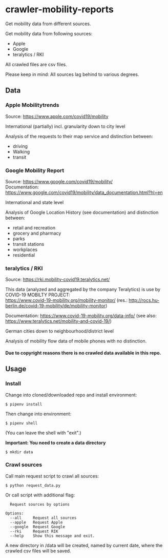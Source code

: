# crawler-mobility-reports
Get mobility data from different sources.

Get mobility data from following sources:
- Apple
- Google
- teralytics / RKI

All crawled files are csv files.    

Please keep in mind: All sources lag behind to various degrees.    

## Data
### Apple Mobilitytrends
Source: https://www.apple.com/covid19/mobility    

International (partially) incl. granularity down to city level    

Analysis of the requests to their map service and distinction between:
- driving
- Walking
- transit


### Google Mobility Report
Source: https://www.google.com/covid19/mobility/    
Documentation: https://www.google.com/covid19/mobility/data_documentation.html?hl=en

International and state level       

Analysis of Google Location History (see documentation) and distinction between:
- retail and recreation
- grocery and pharmacy
- parks
- transit stations
- workplaces
- residential


### teralytics / RKI
Source: https://rki.mobility-covid19.teralytics.net/    

This data (analyzed and aggregated by the company Teralytics) is use by COVID-19 MOBILTY PROJECT:    
https://www.covid-19-mobility.org/mobility-monitor/ (res.: http://rocs.hu-berlin.de/covid-19-mobility/de/mobility-monitor)    

Documentation: https://www.covid-19-mobility.org/data-info/ (see also: https://www.teralytics.net/mobility-and-covid-19/)

German cities down to neighbourhood/district level

Analysis of mobility flow data of mobile phones with no distinction.


#### Due to copyright reasons there is no crawled data available in this repo.


## Usage
### Install
Change into cloned/downloaded repo and install environment:
```
$ pipenv install
```

Then change into environment:
```
$ pipenv shell
````
(You can leave the shell with "exit".)


**Important: You need to create a data directory**
```
$ mkdir data
```


### Crawl sources
Call main request script to crawl all sources:
```
$ python request_data.py
```

Or call script with additional flag:
```
  Request sources by options

Options:
  --all     Request all sources
  --apple   Request Apple
  --google  Request Google
  --rki     Request RIK
  --help    Show this message and exit.
```

A new directory in /data will be created, named by current date, where the crawled csv files will be saved.
